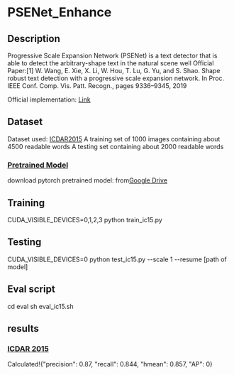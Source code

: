 # PSENet_Enhance
## Description
Progressive Scale Expansion Network (PSENet) is a text detector that is able to detect the arbitrary-shape text in the natural scene well
Official Paper:[1] W. Wang, E. Xie, X. Li, W. Hou, T. Lu, G. Yu, and S. Shao. Shape robust text detection with a progressive scale expansion network. In Proc. IEEE Conf. Comp. Vis. Patt. Recogn., pages 9336–9345, 2019

Official implementation: [Link](https://github.com/whai362/PSENet.git)

## Dataset
Dataset used: [ICDAR2015](https://rrc.cvc.uab.es/?ch=4&com=tasks#TextLocalization)
A training set of 1000 images containing about 4500 readable words
A testing set containing about 2000 readable words

### [Pretrained Model](#contents)

download pytorch pretrained model: from[Google Drive](https://drive.google.com/file/d/1vIp3sHLmF3xQieIkfDaDSEb8qJMIpoqw/view?usp=drive_link)

## Training
CUDA_VISIBLE_DEVICES=0,1,2,3 python train_ic15.py

## Testing
CUDA_VISIBLE_DEVICES=0 python test_ic15.py --scale 1 --resume [path of model]

## Eval script
cd eval
sh eval_ic15.sh

## results
### [ICDAR 2015](http://rrc.cvc.uab.es/?ch=4&com=evaluation&task=1)
Calculated!{"precision": 0.87, "recall": 0.844, "hmean": 0.857, "AP": 0}
